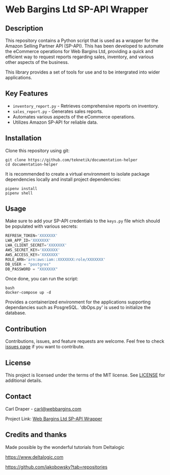 # Web Bargins Ltd SP-API Wrapper

## Description

This repository contains a Python script that is used as a wrapper for the Amazon Selling Partner API (SP-API). This has been developed to automate the eCommerce operations for Web Bargins Ltd, providing a quick and efficient way to request reports regarding sales, inventory, and various other aspects of the business.

This library provides a set of tools for use and to be intergrated into wider applications. 

## Key Features

- `inventory_report.py` - Retrieves comprehensive reports on inventory.
- `sales_report.py` - Generates sales reports.
- Automates various aspects of the eCommerce operations.
- Utilizes Amazon SP-API for reliable data.

## Installation

Clone this repository using git:

```
git clone https://github.com/teknetik/documentation-helper
cd documentation-helper
```

It is recommended to create a virtual environment to isolate package dependencies locally and install project dependencies:

```
pipenv install
pipenv shell
```

## Usage

Make sure to add your SP-API credentials to the `keys.py` file which should be populated with various secrets:

```python
REFRESH_TOKEN='XXXXXXX'
LWA_APP_ID='XXXXXXX'
LWA_CLIENT_SECRET='XXXXXXX'
AWS_SECRET_KEY='XXXXXXX'
AWS_ACCESS_KEY='XXXXXXX'
ROLE_ARN='arn:aws:iam::XXXXXXX:role/XXXXXXX'
DB_USER = "postgres"
DB_PASSWORD = "XXXXXXX"
```

Once done, you can run the script:

```
bash
docker-compose up -d
```

Provides a containerized environment for the applications supporting dependancies such as PosgreSQL. \'dbOps.py\' is used to initialize the database.

## Contribution

Contributions, issues, and feature requests are welcome. Feel free to check [issues page](https://github.com/teknetik/documentation-helper) if you want to contribute.

## License

This project is licensed under the terms of the MIT license. See [LICENSE](LICENSE) for additional details.

## Contact

Carl Draper - carl@webbargins.com

Project Link: [Web Bargins Ltd SP-API Wrapper](https://github.com/teknetik/documentation-helper)


## Credits and thanks

Made possible by the wonderful tutorials from Deltalogic

https://www.deltalogic.com

https://github.com/jakobowsky?tab=repositories
